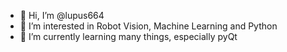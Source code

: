 - 👋 Hi, I’m @lupus664
- 👀 I’m interested in Robot Vision, Machine Learning and Python
- 🌱 I’m currently learning many things, especially pyQt

<!---
lupus664/lupus664 is a ✨ special ✨ repository because its `README.md` (this file) appears on your GitHub profile.
You can click the Preview link to take a look at your changes.
--->

